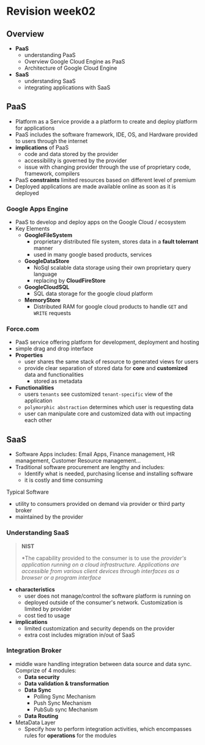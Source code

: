 # Revision week02

## Overview

- **PaaS**
  - understanding PaaS
  - Overview Google Cloud Engine as PaaS
  - Architecture of Google Cloud Engine
- **SaaS**
  - understanding SaaS
  - integrating applications with SaaS

<!-- --- -->

## PaaS

- Platform as a Service provide a a platform to create and deploy platform for applications
- PaaS includes the software framework, IDE, OS, and Hardware provided to users through the internet
- **implications** of PaaS
  - code and data stored by the provider
  - accessibility is governed by the provider
  - issue with changing provider through the use of proprietary code, framework, compilers
- PaaS **constraints** limited resources based on different level of premium
- Deployed applications are made available online as soon as it is deployed

### Google Apps Engine

- PaaS to develop and deploy apps on the Google Cloud / ecosystem
- Key Elements
  - **GoogleFileSystem**
    - proprietary distributed file system, stores data in a **fault tolerrant** manner
    - used in many google based products, services
  - **GoogleDataStore**
    - NoSql scalable data storage using their own proprietary query language
    - replacing by **CloudFireStore**
  - **GoogleCloudSQL**
    - SQL data storage for the google cloud platform
  - **MemoryStore**
    - Distributed RAM for google cloud products to handle `GET` and `WRITE` requests

### Force.com

- PaaS service offering platform for development, deployment and hosting
- simple drag and drop interface
- **Properties**
  - user shares the same stack of resource to generated views for users
  - provide clear separation of stored data for **core** and **customized** data and functionalities 
    - stored as metadata
- **Functionalities** 
  - users `tenants` see customized `tenant-specific` view of the application
  - `polymorphic abstraction` determines which user is requesting data
  - user can manipulate core and customized data with out impacting each other


<!-- --- -->

## SaaS

- Software Apps includes: Email Apps, Finance management, HR management, Customer Resource management...
- Traditional software procurement are lengthy and includes:
  - Identify what is needed, purchasing license and installing software
  - it is costly and time consuming

Typical Software

- utility to consumers provided on demand via provider or third party broker
- maintained by the provider

### Understanding SaaS

> **NIST**
>
> *The capability provided to the consumer is to use the **provider's application* running on a cloud infrastructure.*
> *Applications are accessible from various client devices through interfaces as a browser or a program interface*

- **characteristics**
  - user does not manage/control the software platform is running on
  - deployed outside of the consumer's network. Customization is limited by provider
  - cost tied to usage
- **implications**
  - limited customization and security depends on the provider
  - extra cost includes migration in/out of SaaS

### Integration Broker

- middle ware handling integration between data source and data sync. Comprize of 4 modules:
  - **Data security**
  - **Data validation & transformation**
  - **Data Sync**
    - Polling Sync Mechanism
    - Push Sync Mechanism
    - PubSub sync Mechanism
  - **Data Routing**
- MetaData Layer
  - Specify how to perform integration activities, which encompasses rules for **operations** for the modules
